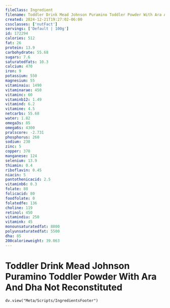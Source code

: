 ```yaml
---
fileClass: Ingredient
filename: Toddler Drink Mead Johnson Puramino Toddler Powder With Ara And Dha Not Reconstituted
created: 2024-12-21T19:27:02-06:00
cssclasses: ['nutFact']
servings: ['Default | 100g']
id: 172294
calories: 512
fat: 26
protein: 13.9
carbohydrate: 55.68
sugars: 7.6
saturatedfats: 10.3
calcium: 470
iron: 9
potassium: 550
magnesium: 55
vitaminaiu: 1490
vitaminarae: 450
vitaminc: 60
vitaminb12: 1.49
vitamind: 6.2
vitamine: 4.5
netcarbs: 55.68
water: 1.82
omega3s: 85
omega6s: 4300
pralscore: -2.731
phosphorus: 260
sodium: 230
zinc: 5
copper: 370
manganese: 124
selenium: 13.9
thiamin: 0.4
riboflavin: 0.45
niacin: 5
pantothenicacid: 2.5
vitaminb6: 0.3
folate: 80
folicacid: 80
foodfolate: 0
folatedfe: 136
choline: 119
retinol: 450
vitamindiu: 250
vitamink: 45
monounsaturatedfat: 8800
polyunsaturatedfat: 5500
dha: 85
200calorieweight: 39.063
---
```


# Toddler Drink Mead Johnson Puramino Toddler Powder With Ara And Dha Not Reconstituted

```dataviewjs
dv.view("Meta/Scripts/IngredientsFooter")
```